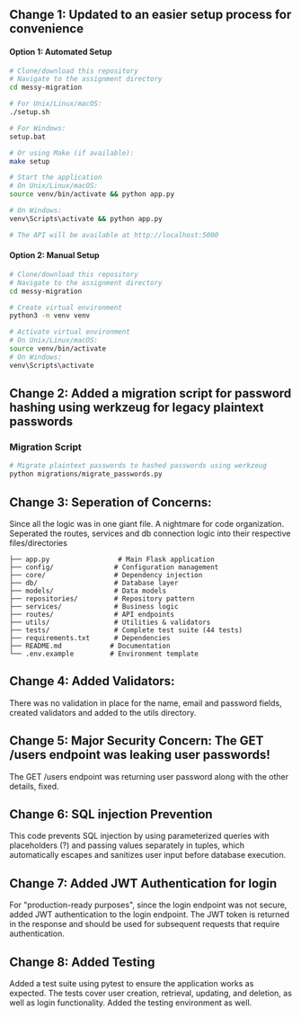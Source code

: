 ## Change 1: Updated to an easier setup process for convenience
#### Option 1: Automated Setup
```bash
# Clone/download this repository
# Navigate to the assignment directory
cd messy-migration

# For Unix/Linux/macOS:
./setup.sh

# For Windows:
setup.bat

# Or using Make (if available):
make setup

# Start the application
# On Unix/Linux/macOS:
source venv/bin/activate && python app.py

# On Windows:
venv\Scripts\activate && python app.py

# The API will be available at http://localhost:5000
```
#### Option 2: Manual Setup
```bash
# Clone/download this repository
# Navigate to the assignment directory
cd messy-migration

# Create virtual environment
python3 -m venv venv

# Activate virtual environment
# On Unix/Linux/macOS:
source venv/bin/activate
# On Windows:
venv\Scripts\activate
```
## Change 2: Added a migration script for password hashing using werkzeug for legacy plaintext passwords
### Migration Script
```bash
# Migrate plaintext passwords to hashed passwords using werkzeug
python migrations/migrate_passwords.py
```
## Change 3: Seperation of Concerns: 
Since all the logic was in one giant file. A nightmare for code organization. Seperated the routes, services and db connection logic into their respective files/directories
``` The current files heirarchy:
├── app.py                 # Main Flask application
├── config/               # Configuration management
├── core/                 # Dependency injection
├── db/                   # Database layer
├── models/               # Data models  
├── repositories/         # Repository pattern
├── services/             # Business logic
├── routes/               # API endpoints
├── utils/                # Utilities & validators
├── tests/                # Complete test suite (44 tests)
├── requirements.txt      # Dependencies
├── README.md            # Documentation
└── .env.example         # Environment template
```
## Change 4: Added Validators:
There was no validation in place for the name, email and password fields, created validators and added to the utils directory.

## Change 5: Major Security Concern: The GET /users endpoint was leaking user passwords!
The GET /users endpoint was returning user password along with the other details, fixed.

## Change 6: SQL injection Prevention
This code prevents SQL injection by using parameterized queries with placeholders (?) and passing values separately in tuples, which automatically escapes and sanitizes user input before database execution.

## Change 7: Added JWT Authentication for login
For "production-ready purposes", since the login endpoint was not secure, added JWT authentication to the login endpoint. The JWT token is returned in the response and should be used for subsequent requests that require authentication.

## Change 8: Added Testing
Added a test suite using pytest to ensure the application works as expected. The tests cover user creation, retrieval, updating, and deletion, as well as login functionality. Added the testing environment as well.


